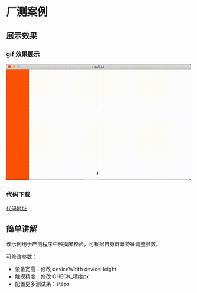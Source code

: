 # 厂测案例

 

## 展示效果

### gif 效果展示

![img](../_images/case6.gif)

### 代码下载

[代码地址](https://iotx-haas-linkin.oss-cn-shanghai.aliyuncs.com/o/config/public-examples/haasui_factory_test.zip)

## 简单讲解

该示例用于产测程序中触摸屏校验，可根据自身屏幕特征调整参数。



可修改参数：

- 设备宽高：修改 deviceWidth deviceHeight
- 触摸精度：修改 CHECK_精度px
- 配置更多测试条：steps